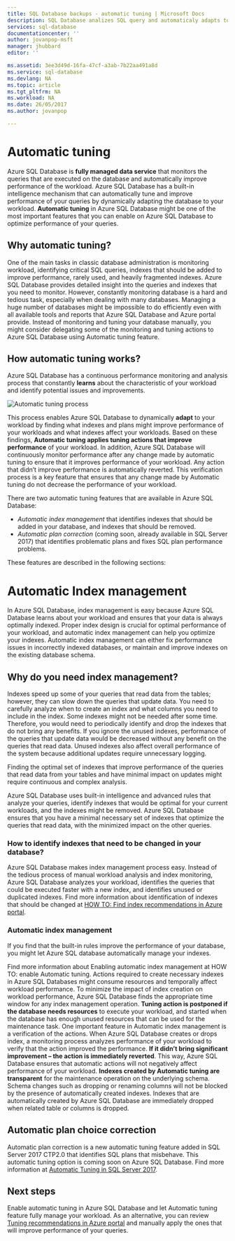 ```yaml
---
title: SQL Database backups - automatic tuning | Microsoft Docs
description: SQL Database analizes SQL query and automaticaly adapts to user workload.
services: sql-database
documentationcenter: ''
author: jovanpop-msft
manager: jhubbard
editor: ''

ms.assetid: 3ee3d49d-16fa-47cf-a3ab-7b22aa491a8d
ms.service: sql-database
ms.devlang: NA
ms.topic: article
ms.tgt_pltfrm: NA
ms.workload: NA
ms.date: 26/05/2017
ms.author: jovanpop

---
```

# Automatic tuning

Azure SQL Database is **fully managed data service** that monitors the queries that are executed on the database and automatically improve
performance of the workload. Azure SQL Database has a built-in intelligence mechanism that can automatically tune and improve
performance of your queries by dynamically adapting the database to your workload. **Automatic tuning** in Azure SQL Database might be one
of the most important features that you can enable on Azure SQL Database to optimize performance of your queries.

## Why automatic tuning?

One of the main tasks in classic database administration is monitoring workload, identifying critical SQL queries, indexes that
should be added to improve performance, rarely used, and heavily fragmented indexes.
Azure SQL Database provides detailed insight into the queries and indexes that you need to monitor. However, constantly monitoring
database is a hard and tedious task, especially when dealing with many databases. Managing a huge number of databases might be impossible
to do efficiently even with all available tools and reports that Azure SQL Database and Azure portal provide. 
Instead of monitoring and tuning your database manually, you might consider delegating some of the monitoring and tuning actions to Azure SQL Database using Automatic
tuning feature. 

## How automatic tuning works?

Azure SQL Database has a continuous performance monitoring and analysis process that constantly **learns** about the characteristic of your
workload and identify potential issues and improvements.

![Automatic tuning process](media/sq-database-automatic-tuning/tuning-process.png "Automatic tuning process")

This process enables Azure SQL Database to dynamically **adapt** to your workload by finding what indexes and plans might improve
performance of your workloads and what indexes affect your workloads. Based on these findings, **Automatic
tuning applies tuning actions that improve performance** of your workload.
In addition, Azure SQL Database will continuously monitor performance after any change made by automatic tuning to ensure that it improves
performance of your workload. Any action that didn’t improve performance is automatically reverted. This verification
process is a key feature that ensures that any change made by Automatic tuning do not decrease the performance
of your workload.

There are two automatic tuning features that are available in Azure SQL Database:
 -	*Automatic index management* that identifies indexes that should be added in your database, and indexes that should be removed.
 -	*Automatic plan correction* (coming soon, already available in SQL Server 2017) that identifies problematic plans and fixes SQL plan performance problems.

These features are described in the following sections:

# Automatic Index management

In Azure SQL Database, index management is easy because Azure SQL Database learns about your workload and ensures that your data is
always optimally indexed.
Proper index design is crucial for optimal performance of your workload, and automatic index management can help you optimize your
indexes. Automatic index management can either fix performance issues in incorrectly indexed databases, or maintain and improve indexes
on the existing database schema.

## Why do you need index management?

Indexes speed up some of your queries that read data from the tables; however, they can slow down the queries that update data. You need
to carefully analyze when to create an index and what columns you need to include in the index. Some indexes might not be needed after
some time. Therefore, you would need to periodically identify and drop the indexes that do not bring any benefits. If you ignore the unused indexes,
performance of the queries that update data would be decreased without any benefit on the queries that read data. Unused indexes also
affect overall performance of the system because additional updates require unnecessary logging.

Finding the optimal set of indexes that improve performance of the queries that read data from your tables and have minimal impact on updates
might require continuous and complex analysis.

Azure SQL Database uses built-in intelligence and advanced rules that analyze your queries, identify indexes that would be
optimal for your current workloads, and the indexes might be removed. Azure SQL Database ensures that you have a minimal
necessary set of indexes that optimize the queries that read data, with the minimized impact on the other queries.

### How to identify indexes that need to be changed in your database?

Azure SQL Database makes index management process easy. Instead of the tedious process of manual workload analysis and index monitoring,
Azure SQL Database analyzes your workload, identifies the queries that could be executed faster with a new index, and identifies unused
or duplicated indexes.
Find more information about identification of indexes that should be changed at
[HOW TO: Find index recommendations in Azure portal](sql-database-advisor-portal.md).

### Automatic index management

If you find that the built-in rules improve the performance of your database, you might let Azure SQL database automatically manage your indexes.

Find more information about Enabling automatic index management at HOW TO: enable Automatic tuning.
Actions required to create necessary indexes in Azure SQL Databases might consume resources and temporally affect workload performance.
To minimize the impact of index creation on workload performance, Azure SQL Database finds the appropriate time window for any index
management operation. **Tuning action is postponed if the database needs resources** to execute your workload, and started when the database
has enough unused resources that can be used for the maintenance task. 
One important feature in Automatic index management is a verification of the actions. When Azure SQL Database creates or
drops index, a monitoring process analyzes performance of your workload to verify that the action improved the performance.
**If it didn’t bring significant improvement – the action is immediately reverted**. This way, Azure SQL Database ensures that automatic
actions will not negatively affect performance of your workload.
**Indexes created by Automatic tuning are transparent** for the maintenance operation on the underlying schema. Schema changes such as
dropping or renaming columns will not be blocked by the presence of automatically created indexes. Indexes that are automatically
created by Azure SQL Database are immediately dropped when related table or columns is dropped.

## Automatic plan choice correction

Automatic plan correction is a new automatic tuning feature added in SQL Server 2017 CTP2.0 that identifies SQL plans that misbehave.
This automatic tuning option is coming soon on Azure SQL Database. 
Find more information at [Automatic Tuning in SQL Server 2017](https://docs.microsoft.com/en-us/sql/relational-databases/automatic-tuning/automatic-tuning).

## Next steps

Enable automatic tuning in Azure SQL Database and let Automatic tuning feature fully manage your workload. As an alternative, you can review
[Tuning recommendations in Azure portal](sql-database-advisor-portal.md) and manually apply the ones that will improve performance of your queries.